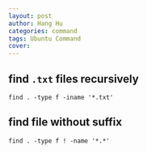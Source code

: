 ```yaml
---
layout: post
author: Hang Hu
categories: command
tags: Ubuntu Command 
cover: 
---
```


## find `.txt` files recursively

```
find . -type f -iname '*.txt'
```


## find file without suffix


```
find . -type f ! -name '*.*'
```

